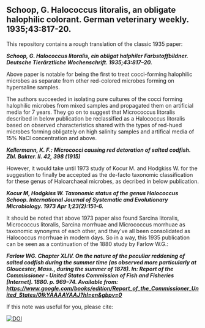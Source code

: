 ## Schoop, G. Halococcus litoralis, an obligate halophilic colorant. German veterinary weekly. 1935;43:817-20.

This repository contains a rough translation of the classic 1935 paper:

***Schoop, G. Halococcus litoralis, ein obligat halphiler Farbstoffbildner. Deutsche Tierärztliche Wochenschrift. 1935;43:817–20.***

Above paper is notable for being the first to treat cocci-forming halophilic microbes as separate from other red-colored microbes forming on hypersaline samples. 

The authors succeeded in isolating pure cultures of the cocci forming halophilic microbes from mixed samples and propagated them on artificial media for 7 years. They go on to suggest that Micrococcus litoralis described in below publication be reclassified as a Halococcus litoralis based on observed characteristics shared with the types of red-hued microbes forming obligately on high salinity samples and artifical media of 15% NaCl concentration and above. 

***Kellermann, K. F.: Micrococci causing red detoration of salted codfish. Zbl. Bakter. II. 42, 398 (1915)***

However, it would take until 1973 study of Kocur M. and Hodgkiss W. for the suggestion to finally be accepted as the de-facto taxonomic classification for these genus of Haloarchaeal microbes, as decribed in below publication.

***Kocur M, Hodgkiss W. Taxonomic status of the genus Halococcus Schoop. International Journal of Systematic and Evolutionary Microbiology. 1973 Apr 1;23(2):151-6.***

It should be noted that above 1973 paper also found Sarcina litoralis, Micrococcus litoralis, Sarcina morrhuae and Micrococcus morrhuae as taxonomic synonyms of each other, and they've all been consolidated as Halococcus morrhuae in modern days. So in a way, this 1935 publication can be seen as a continuation of the 1880 study by Farlow W.G.: 

***Farlow WG. Chapter XLIV. On the nature of the peculiar reddening of salted codfish during the summer time (as observed more particularly at Gloucester, Mass., during the summer of 1878). In: Report of the Commissioner - United States Commission of Fish and Fisheries [Internet]. 1880. p. 969–74. Available from: https://www.google.com/books/edition/Report_of_the_Commissioner_United_States/0IkYAAAAYAAJ?hl=en&gbpv=0***


If this note was useful for you, please cite:

[![DOI](https://zenodo.org/badge/514802056.svg)](https://zenodo.org/badge/latestdoi/514802056)

